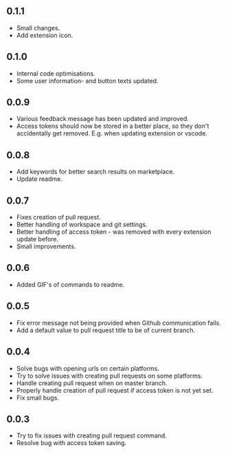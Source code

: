 ## 0.1.1

* Small changes.
* Add extension icon.

## 0.1.0

* Internal code optimisations.
* Some user information- and button texts updated.

## 0.0.9

* Various feedback message has been updated and improved.
* Access tokens should now be stored in a better place, so they don't accidentally get removed. E.g. when updating extension or vscode.

## 0.0.8

* Add keywords for better search results on marketplace.
* Update readme.

## 0.0.7

* Fixes creation of pull request.
* Better handling of workspace and git settings.
* Better handling of access token - was removed with every extension update before.
* Small improvements.

## 0.0.6

* Added GIF's of commands to readme.

## 0.0.5

* Fix error message not being provided when Github communication fails.
* Add a default value to pull request title to be of current branch.

## 0.0.4

* Solve bugs with opening urls on certain platforms.
* Try to solve issues with creating pull requests on some platforms.
* Handle creating pull request when on master branch.
* Properly handle creation of pull request if access token is not yet set.
* Fix small bugs.

## 0.0.3

* Try to fix issues with creating pull request command.
* Resolve bug with access token saving.